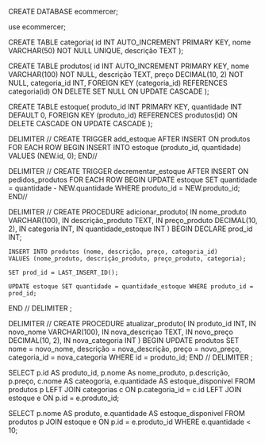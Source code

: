 CREATE DATABASE ecommercer;

use ecommercer;

CREATE TABLE categoria(
	id INT AUTO_INCREMENT PRIMARY KEY,
    nome VARCHAR(50) NOT NULL UNIQUE,
    descrição TEXT
);

CREATE TABLE produtos(
	id INT AUTO_INCREMENT PRIMARY KEY,
	nome VARCHAR(100) NOT NULL,
	descrição TEXT,
	preço DECIMAL(10, 2) NOT NULL,
	categoria_id INT, 
	FOREIGN KEY (categoria_id) REFERENCES categoria(id) ON DELETE SET NULL ON UPDATE CASCADE
);

CREATE TABLE estoque(
	produto_id INT PRIMARY KEY,
	quantidade INT DEFAULT 0,
    FOREIGN KEY (produto_id) REFERENCES produtos(id) ON DELETE CASCADE ON UPDATE CASCADE
);

DELIMITER //
CREATE TRIGGER add_estoque AFTER INSERT ON produtos
FOR EACH ROW
BEGIN
	INSERT INTO estoque (produto_id, quantidade) VALUES (NEW.id, 0);
END//

DELIMITER //
CREATE TRIGGER decrementar_estoque AFTER INSERT ON pedidos_produtos 
FOR EACH ROW 
BEGIN
	UPDATE estoque SET quantidade = quantidade - NEW.quantidade
    WHERE produto_id = NEW.produto_id;
END//


DELIMITER //
CREATE PROCEDURE adicionar_produto(
	IN nome_produto VARCHAR(100),
    IN descrição_produto TEXT,
    IN preço_produto DECIMAL(10, 2),
    IN categoria INT,
    IN quantidade_estoque INT
)
BEGIN 
	DECLARE prod_id INT;
    
    INSERT INTO produtos (nome, descrição, preço, categoria_id)
    VALUES (nome_produto, descrição_produto, preço_produto, categoria);
    
    SET prod_id = LAST_INSERT_ID();
    
    UPDATE estoque SET quantidade = quantidade_estoque WHERE produto_id = prod_id;
END //
DELIMITER ;

DELIMITER //
CREATE PROCEDURE atualizar_produto(
	IN produto_id INT,
    IN novo_nome VARCHAR(100),
	IN nova_descriçao TEXT,
    IN novo_preço DECIMAL(10, 2),
    IN nova_categoria INT
)
BEGIN 
	UPDATE produtos
    SET nome = novo_nome, descrição = nova_descrição, preço = novo_preço, categoria_id = nova_categoria
    WHERE id = produto_id;
END //
DELIMITER ;

SELECT 
	p.id AS produto_id,
    p.nome As nome_produto,
    p.descrição,
    p.preço,
    c.nome AS cateogoria, 
    e.quantidade AS estoque_disponivel
FROM 
	produtos p 
LEFT JOIN
	categorias c ON p.categoria_id = c.id
LEFT JOIN
	estoque e ON p.id = e.produto_id;
    
SELECT
	p.nome AS produto,
    e.quantidade AS estoque_disponivel
FROM
	produtos p
JOIN 
	estoque e ON p.id = e.produto_id
WHERE
	e.quantidade < 10;
